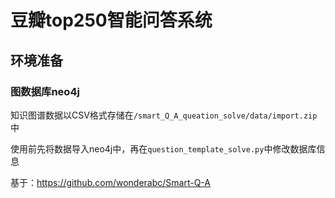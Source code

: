 # 豆瓣top250智能问答系统
## 环境准备
### 图数据库neo4j
知识图谱数据以CSV格式存储在`/smart_Q_A_queation_solve/data/import.zip`中

使用前先将数据导入neo4j中，再在`question_template_solve.py`中修改数据库信息

基于：https://github.com/wonderabc/Smart-Q-A
